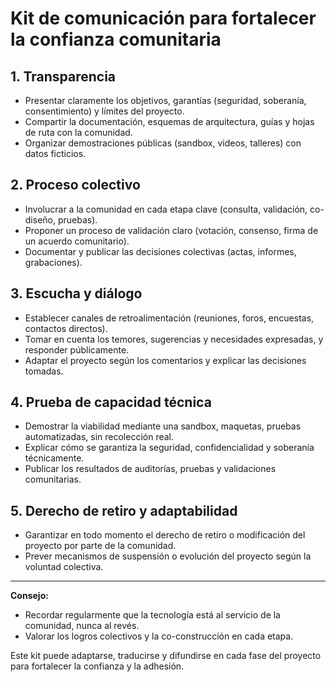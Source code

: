 # Kit de comunicación para fortalecer la confianza comunitaria

## 1. Transparencia
- Presentar claramente los objetivos, garantías (seguridad, soberanía, consentimiento) y límites del proyecto.
- Compartir la documentación, esquemas de arquitectura, guías y hojas de ruta con la comunidad.
- Organizar demostraciones públicas (sandbox, videos, talleres) con datos ficticios.

## 2. Proceso colectivo
- Involucrar a la comunidad en cada etapa clave (consulta, validación, co-diseño, pruebas).
- Proponer un proceso de validación claro (votación, consenso, firma de un acuerdo comunitario).
- Documentar y publicar las decisiones colectivas (actas, informes, grabaciones).

## 3. Escucha y diálogo
- Establecer canales de retroalimentación (reuniones, foros, encuestas, contactos directos).
- Tomar en cuenta los temores, sugerencias y necesidades expresadas, y responder públicamente.
- Adaptar el proyecto según los comentarios y explicar las decisiones tomadas.

## 4. Prueba de capacidad técnica
- Demostrar la viabilidad mediante una sandbox, maquetas, pruebas automatizadas, sin recolección real.
- Explicar cómo se garantiza la seguridad, confidencialidad y soberanía técnicamente.
- Publicar los resultados de auditorías, pruebas y validaciones comunitarias.

## 5. Derecho de retiro y adaptabilidad
- Garantizar en todo momento el derecho de retiro o modificación del proyecto por parte de la comunidad.
- Prever mecanismos de suspensión o evolución del proyecto según la voluntad colectiva.

---

**Consejo:**
- Recordar regularmente que la tecnología está al servicio de la comunidad, nunca al revés.
- Valorar los logros colectivos y la co-construcción en cada etapa.

Este kit puede adaptarse, traducirse y difundirse en cada fase del proyecto para fortalecer la confianza y la adhesión.
